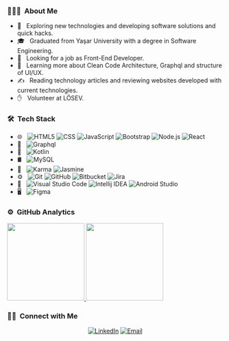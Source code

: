 <h3> 👨🏻‍💻 &nbsp;About Me </h3>

- 🤔 &nbsp; Exploring new technologies and developing software solutions and quick hacks.
- 🎓 &nbsp; Graduated from Yaşar University with a degree in Software Engineering.
- 💼 &nbsp; Looking for a job as Front-End Developer.
- 🌱 &nbsp; Learning more about Clean Code Architecture, Graphql and structure of UI/UX.
- ✍️ &nbsp; Reading technology articles and reviewing websites developed with current technologies.
- ✋ &nbsp; Volunteer at LÖSEV.
<h3> 🛠 &nbsp;Tech Stack</h3>

- 🌐 &nbsp;
  ![HTML5](https://img.shields.io/badge/-HTML5-333333?style=flat&logo=HTML5)
  ![CSS](https://img.shields.io/badge/-CSS-333333?style=flat&logo=CSS3&logoColor=1572B6)
  ![JavaScript](https://img.shields.io/badge/-JavaScript-333333?style=flat&logo=javascript)
  ![Bootstrap](https://img.shields.io/badge/-Bootstrap-333333?style=flat&logo=bootstrap&logoColor=563D7C)
  ![Node.js](https://img.shields.io/badge/-Node.js-333333?style=flat&logo=node.js)
  ![React](https://img.shields.io/badge/-React-333333?style=flat&logo=react)
- 🔗 &nbsp;
  ![Graphql](https://img.shields.io/badge/-Graphql-333333?style=flat&logo=graphql)
- 📱 &nbsp;
  ![Kotlin](https://img.shields.io/badge/-Kotlin-333333?style=flat&logo=Kotlin&logoColor=007396)
- 🛢 &nbsp;
  ![MySQL](https://img.shields.io/badge/-MySQL-333333?style=flat&logo=mysql)
- 🧪 &nbsp;
  ![Karma](https://img.shields.io/badge/-Karma-333333?style=flat&logo=karma)
  ![Jasmine](https://img.shields.io/badge/-Jasmine-333333?style=flat&logo=jasmine)
- ⚙️ &nbsp;
  ![Git](https://img.shields.io/badge/-Git-333333?style=flat&logo=git)
  ![GitHub](https://img.shields.io/badge/-GitHub-333333?style=flat&logo=github)
  ![Bitbucket](https://img.shields.io/badge/-Bitbucket-333333?style=flat&logo=bitbucket)
  ![Jira](https://img.shields.io/badge/-Jira-333333?style=flat&logo=Jira&logoColor=0052CC)
- 🔧 &nbsp;
  ![Visual Studio Code](https://img.shields.io/badge/-Visual%20Studio%20Code-333333?style=flat&logo=visual-studio-code&logoColor=007ACC)
  ![Intellij IDEA](https://img.shields.io/badge/-Intellij%20IDEA-333333?style=flat&logo=intellij-idea&logoColor=FFF)
  ![Android Studio](https://img.shields.io/badge/-Android%20Studio-333333?style=flat&logo=android-studio)
- 🖥 &nbsp;
  ![Figma](https://img.shields.io/badge/-Figma-333333?style=flat&logo=figma)

<h3> ⚙️ &nbsp;GitHub Analytics</h3>
<a href="https://github.com/AVS1508">
  <img height="180em" src="https://github-readme-stats-eight-theta.vercel.app/api?username=Batuhan-G&show_icons=true&theme=buefy&layout=compacty&include_all_commits=true&count_private=true" />
  <img height="180em" src="https://github-readme-stats.vercel.app/api/top-langs/?username=Batuhan-G&theme=buefy&layout=compact" />
</a>

<br/>

<h3> 🤝🏻 &nbsp;Connect with Me </h3>

<p align="center">
<a href="https://www.linkedin.com/in/batuhan-goren/"><img alt="LinkedIn" src="https://img.shields.io/badge/LinkedIn-Batuhan%20Gören-blue?style=flat-square&logo=linkedin"></a>
<a href="mailto:batuhangoren99@hotmail.com"><img alt="Email" src="https://img.shields.io/badge/Email-batuhangoren99@hotmail.com-blue?style=flat-square&logo=microsoft-outlook"></a>
</p>
